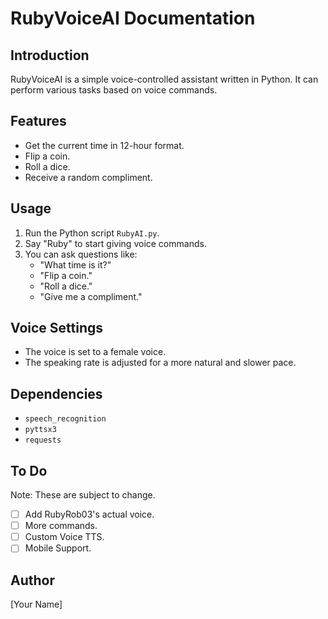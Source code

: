 # RubyVoiceAI Documentation

## Introduction

RubyVoiceAI is a simple voice-controlled assistant written in Python. It can perform various tasks based on voice commands.

## Features

- Get the current time in 12-hour format.
- Flip a coin.
- Roll a dice.
- Receive a random compliment.

## Usage

1. Run the Python script `RubyAI.py`.
2. Say "Ruby" to start giving voice commands.
3. You can ask questions like:
   - "What time is it?"
   - "Flip a coin."
   - "Roll a dice."
   - "Give me a compliment."

## Voice Settings

- The voice is set to a female voice.
- The speaking rate is adjusted for a more natural and slower pace.

## Dependencies

- `speech_recognition`
- `pyttsx3`
- `requests`

## To Do

Note: These are subject to change.

- [ ] Add RubyRob03's actual voice.
- [ ] More commands.
- [ ] Custom Voice TTS.
- [ ] Mobile Support.

## Author

[Your Name]
